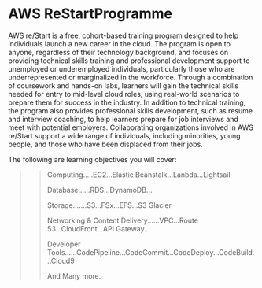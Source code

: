 # AWS ReStartProgramme
AWS re/Start is a free, cohort-based training program designed to help individuals launch a new career in the cloud. The program is open to anyone, regardless of their technology background, and focuses on providing technical skills training and professional development support to unemployed or underemployed individuals, particularly those who are underrepresented or marginalized in the workforce.
Through a combination of coursework and hands-on labs, learners will gain the technical skills needed for entry to mid-level cloud roles, using real-world scenarios to prepare them for success in the industry. In addition to technical training, the program also provides professional skills development, such as resume and interview coaching, to help learners prepare for job interviews and meet with potential employers. Collaborating organizations involved in AWS re/Start support a wide range of individuals, including minorities, young people, and those who have been displaced from their jobs.

The following are learning objectives you will cover:

>> Computing.....EC2...Elastic Beanstalk...Lanbda...Lightsail
>> 
>> Database......RDS...DynamoDB...
>> 
>> Storage.......S3...FSx...EFS...S3 Glacier
>> 
>> Networking & Content Delivery......VPC...Route 53...CloudFront...API Gateway...
>> 
>> Developer Tools......CodePipeline...CodeCommit...CodeDeploy...CodeBuild...Cloud9
>> 
>> And Many more.
